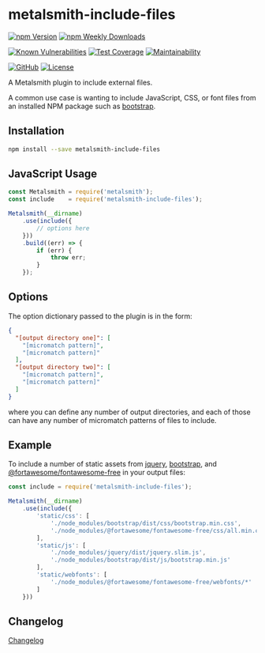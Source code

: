 # metalsmith-include-files

[![npm Version](https://badgen.net/npm/v/metalsmith-include-files?icon=npm)](https://www.npmjs.com/package/metalsmith-include-files)
[![npm Weekly Downloads](https://badgen.net/npm/dw/metalsmith-include-files)](https://www.npmjs.com/package/metalsmith-include-files)

[![Known Vulnerabilities](https://snyk.io/test/npm/metalsmith-include-files/badge.svg)](https://snyk.io/test/npm/metalsmith-include-files)
[![Test Coverage](https://badgen.net/codecov/c/github/emmercm/metalsmith-include-files/master?icon=codecov)](https://codecov.io/gh/emmercm/metalsmith-include-files)
[![Maintainability](https://badgen.net/codeclimate/maintainability/emmercm/metalsmith-include-files?icon=codeclimate)](https://codeclimate.com/github/emmercm/metalsmith-include-files/maintainability)

[![GitHub](https://badgen.net/badge/emmercm/metalsmith-include-files/purple?icon=github)](https://github.com/emmercm/metalsmith-include-files)
[![License](https://badgen.net/github/license/emmercm/metalsmith-include-files?color=grey)](https://github.com/emmercm/metalsmith-include-files/blob/master/LICENSE)

A Metalsmith plugin to include external files.

A common use case is wanting to include JavaScript, CSS, or font files from an installed NPM package such as [bootstrap](https://www.npmjs.com/package/bootstrap).

## Installation

```bash
npm install --save metalsmith-include-files
```

## JavaScript Usage

```javascript
const Metalsmith = require('metalsmith');
const include    = require('metalsmith-include-files');

Metalsmith(__dirname)
    .use(include({
        // options here
    }))
    .build((err) => {
        if (err) {
            throw err;
        }
    });
```

## Options

The option dictionary passed to the plugin is in the form:

```json
{
  "[output directory one]": [
    "[micromatch pattern]",
    "[micromatch pattern]"
  ],
  "[output directory two]": [
    "[micromatch pattern]",
    "[micromatch pattern]"
  ]
}
```

where you can define any number of output directories, and each of those can have any number of micromatch patterns of files to include.

## Example

To include a number of static assets from [jquery](https://www.npmjs.com/package/jquery), [bootstrap](https://www.npmjs.com/package/bootstrap), and [@fortawesome/fontawesome-free](https://www.npmjs.com/package/@fortawesome/fontawesome-free) in your output files:

```javascript
const include = require('metalsmith-include-files');

Metalsmith(__dirname)
    .use(include({
        'static/css': [
            './node_modules/bootstrap/dist/css/bootstrap.min.css',
            './node_modules/@fortawesome/fontawesome-free/css/all.min.css'
        ],
        'static/js': [
            './node_modules/jquery/dist/jquery.slim.js',
            './node_modules/bootstrap/dist/js/bootstrap.min.js'
        ],
        'static/webfonts': [
            './node_modules/@fortawesome/fontawesome-free/webfonts/*'
        ]
    }))
```

## Changelog

[Changelog](./CHANGELOG.md)
